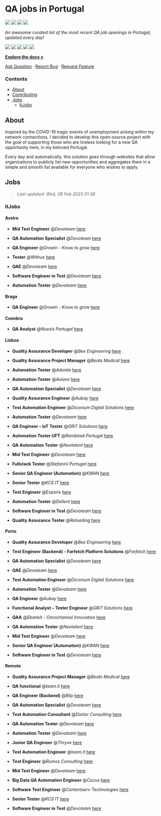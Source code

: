 QA jobs in Portugal
========================

![](https://img.shields.io/static/v1?label=%F0%9F%8C%9F&message=If%20Useful&color=BC4E99)
[![](https://img.shields.io/github/stars/sergiomartins8/qa-jobs-in-portugal)](https://github.com/sergiomartins8/qa-jobs-in-portugal/stargazers)
[![](https://img.shields.io/github/forks/sergiomartins8/qa-jobs-in-portugal)](https://github.com/sergiomartins8/qa-jobs-in-portugal/network/members)
[![](https://img.shields.io/badge/-sergiomartins8-blue?logo=Linkedin&logoColor=white)](https://www.linkedin.com/in/sergiomartins8/)

_An awesome curated list of the most recent QA job openings in Portugal, updated every day!_

[![](https://img.shields.io/github/v/release/sergiomartins8/qa-jobs-in-portugal)](https://github.com/sergiomartins8/qa-jobs-in-portugal/releases)
[![](https://github.com/sergiomartins8/qa-jobs-in-portugal/workflows/release/badge.svg)](https://github.com/sergiomartins8/qa-jobs-in-portugal/actions?query=workflow%3Arelease)
[![](https://img.shields.io/github/issues/sergiomartins8/qa-jobs-in-portugal)](https://github.com/sergiomartins8/qa-jobs-in-portugal/issues)
[![](https://img.shields.io/github/contributors/sergiomartins8/qa-jobs-in-portugal)](https://github.com/sergiomartins8/qa-jobs-in-portugal/graphs/contributors)
[![](https://img.shields.io/github/license/sergiomartins8/qa-jobs-in-portugal)](https://github.com/sergiomartins8/qa-jobs-in-portugal/blob/master/LICENSE)

**[Explore the docs »](https://github.com/sergiomartins8/qa-jobs-in-portugal/blob/master/docs/DOCUMENTATION.md)**

[Ask Question](https://github.com/sergiomartins8/qa-jobs-in-portugal/issues) 
·
[Report Bug](https://github.com/sergiomartins8/qa-jobs-in-portugal/issues)
·
[Request Feature](https://github.com/sergiomartins8/qa-jobs-in-portugal/issues)

### Contents
* [About](#about)
* [Contributing](https://github.com/sergiomartins8/qa-jobs-in-portugal/blob/master/docs/CONTRIBUTING.md)
* [Jobs](#jobs)
  * [ItJobs](#itjobs)

## About
Inspired by the COVID-19 tragic events of unemployment arising within my network connections, I decided to develop this open-source project with the goal of supporting those who are tireless looking for a new QA opportunity here, in my beloved Portugal.

Every day and automatically, this solution goes through websites that allow organizations to publicly list new opportunities and aggregates them in a simple and smooth list available for everyone who wishes to apply.

Jobs
---------

> _Last updated: Wed, 08 Feb 2023 01:38_

### ItJobs

#### Aveiro

- **Mid Test Engineer** @_Devoteam_ [here](https://www.itjobs.pt/oferta/451881/mid-test-engineer)


- **QA Automation Specialist** @_Devoteam_ [here](https://www.itjobs.pt/oferta/453165/qa-automation-specialist)


- **QA Engineer** @_Growin - Know to grow_ [here](https://www.itjobs.pt/oferta/451768/qa-engineer)


- **Tester** @_Withus_ [here](https://www.itjobs.pt/oferta/452373/tester)


- **QAE** @_Devoteam_ [here](https://www.itjobs.pt/oferta/451865/qae)


- **Software Engineer in Test** @_Devoteam_ [here](https://www.itjobs.pt/oferta/454010/software-engineer-in-test)


- **Automation Tester** @_Devoteam_ [here](https://www.itjobs.pt/oferta/452715/automation-tester)

#### Braga

- **QA Engineer** @_Growin - Know to grow_ [here](https://www.itjobs.pt/oferta/451768/qa-engineer)

#### Coimbra

- **QA Analyst** @_Noesis Portugal_ [here](https://www.itjobs.pt/oferta/453411/qa-analyst)

#### Lisboa

- **Quality Assurance Developer** @_Bee Engineering_ [here](https://www.itjobs.pt/oferta/454011/quality-assurance-developer)


- **Quality Assurance Project Manager** @_Beats Medical_ [here](https://www.itjobs.pt/oferta/452063/quality-assurance-project-manager)


- **Automation Tester** @_Adentis_ [here](https://www.itjobs.pt/oferta/453375/automation-tester)


- **Automation Tester** @_Axians_ [here](https://www.itjobs.pt/oferta/453020/automation-tester)


- **QA Automation Specialist** @_Devoteam_ [here](https://www.itjobs.pt/oferta/453165/qa-automation-specialist)


- **Quality Assurance Engineer** @_Aubay_ [here](https://www.itjobs.pt/oferta/452020/quality-assurance-engineer)


- **Test Automation Engineer** @_Diconium Digital Solutions_ [here](https://www.itjobs.pt/oferta/452518/test-automation-engineer)


- **Automation Tester** @_Devoteam_ [here](https://www.itjobs.pt/oferta/452715/automation-tester)


- **QA Engineer – IoT Tester** @_GRiT Solutions_ [here](https://www.itjobs.pt/oferta/452086/qa-engineer-iot-tester)


- **Automation Tester UFT** @_Randstad Portugal_ [here](https://www.itjobs.pt/oferta/453505/automation-tester-uft)


- **QA Automation Tester** @_Neotalent_ [here](https://www.itjobs.pt/oferta/453286/qa-automation-tester)


- **Mid Test Engineer** @_Devoteam_ [here](https://www.itjobs.pt/oferta/451881/mid-test-engineer)


- **Fullstack Tester** @_Stefanini Portugal_ [here](https://www.itjobs.pt/oferta/452766/fullstack-tester)


- **Senior QA Engineer (Automation)** @_KWAN_ [here](https://www.itjobs.pt/oferta/453951/senior-qa-engineer-automation)


- **Senior Tester** @_KCS IT_ [here](https://www.itjobs.pt/oferta/453337/senior-tester)


- **Test Engineer** @_Experis_ [here](https://www.itjobs.pt/oferta/452830/test-engineer)


- **Automation Tester** @_Dellent_ [here](https://www.itjobs.pt/oferta/453147/automation-tester)


- **Software Engineer in Test** @_Devoteam_ [here](https://www.itjobs.pt/oferta/454010/software-engineer-in-test)


- **Quality Assurance Tester** @_Reloading_ [here](https://www.itjobs.pt/oferta/452034/quality-assurance-tester)

#### Porto

- **Quality Assurance Developer** @_Bee Engineering_ [here](https://www.itjobs.pt/oferta/454011/quality-assurance-developer)


- **Test Engineer (Backend) - Farfetch Platform Solutions** @_Farfetch_ [here](https://www.itjobs.pt/oferta/452693/test-engineer-backend-farfetch-platform-solutions)


- **QA Automation Specialist** @_Devoteam_ [here](https://www.itjobs.pt/oferta/453165/qa-automation-specialist)


- **QAE** @_Devoteam_ [here](https://www.itjobs.pt/oferta/451865/qae)


- **Test Automation Engineer** @_Diconium Digital Solutions_ [here](https://www.itjobs.pt/oferta/452518/test-automation-engineer)


- **Automation Tester** @_Devoteam_ [here](https://www.itjobs.pt/oferta/452715/automation-tester)


- **QA Engineer** @_Aubay_ [here](https://www.itjobs.pt/oferta/452750/qa-engineer)


- **Functional Analyst – Tester Engineer** @_GRiT Solutions_ [here](https://www.itjobs.pt/oferta/452544/functional-analyst-tester-engineer)


- **QAA** @_Ebankit - Omnichannel Innovation_ [here](https://www.itjobs.pt/oferta/453791/qaa)


- **QA Automation Tester** @_Neotalent_ [here](https://www.itjobs.pt/oferta/453286/qa-automation-tester)


- **Mid Test Engineer** @_Devoteam_ [here](https://www.itjobs.pt/oferta/451881/mid-test-engineer)


- **Senior QA Engineer (Automation)** @_KWAN_ [here](https://www.itjobs.pt/oferta/453951/senior-qa-engineer-automation)


- **Software Engineer in Test** @_Devoteam_ [here](https://www.itjobs.pt/oferta/454010/software-engineer-in-test)

#### Remote

- **Quality Assurance Project Manager** @_Beats Medical_ [here](https://www.itjobs.pt/oferta/452063/quality-assurance-project-manager)


- **QA functional** @_team.it_ [here](https://www.itjobs.pt/oferta/452166/team-qa-functional)


- **QA Engineer (Backend)** @_Blip_ [here](https://www.itjobs.pt/oferta/453170/qa-engineer-backend)


- **QA Automation Specialist** @_Devoteam_ [here](https://www.itjobs.pt/oferta/453165/qa-automation-specialist)


- **Test Automation Consultant** @_Dixtior Consulting_ [here](https://www.itjobs.pt/oferta/452302/test-automation-consultant)


- **QA Automation Tester** @_Devoteam_ [here](https://www.itjobs.pt/oferta/453100/qa-automation-tester)


- **Automation Tester** @_Devoteam_ [here](https://www.itjobs.pt/oferta/452715/automation-tester)


- **Junior QA Engineer** @_Thryve_ [here](https://www.itjobs.pt/oferta/452745/junior-qa-engineer)


- **Test Automation Engineer** @_team.it_ [here](https://www.itjobs.pt/oferta/452226/team-test-automation-engineer)


- **Test Engineer** @_Rumos Consulting_ [here](https://www.itjobs.pt/oferta/452560/test-engineer)


- **Mid Test Engineer** @_Devoteam_ [here](https://www.itjobs.pt/oferta/451881/mid-test-engineer)


- **Big Data QA Automation Engineer** @_Cocus_ [here](https://www.itjobs.pt/oferta/453667/big-data-qa-automation-engineer)


- **Software Test Engineer** @_Contentserv Technologies_ [here](https://www.itjobs.pt/oferta/453645/software-test-engineer)


- **Senior Tester** @_KCS IT_ [here](https://www.itjobs.pt/oferta/453337/senior-tester)


- **Software Engineer in Test** @_Devoteam_ [here](https://www.itjobs.pt/oferta/454010/software-engineer-in-test)

